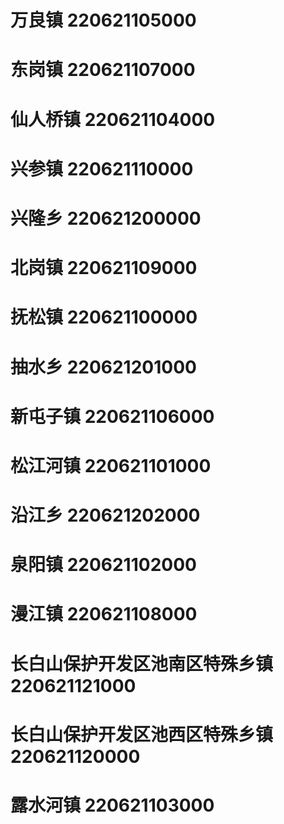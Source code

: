 # 万良镇 220621105000
# 东岗镇 220621107000
# 仙人桥镇 220621104000
# 兴参镇 220621110000
# 兴隆乡 220621200000
# 北岗镇 220621109000
# 抚松镇 220621100000
# 抽水乡 220621201000
# 新屯子镇 220621106000
# 松江河镇 220621101000
# 沿江乡 220621202000
# 泉阳镇 220621102000
# 漫江镇 220621108000
# 长白山保护开发区池南区特殊乡镇 220621121000
# 长白山保护开发区池西区特殊乡镇 220621120000
# 露水河镇 220621103000

